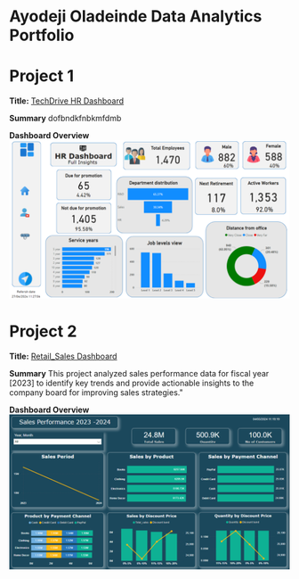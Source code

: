# Ayodeji Oladeinde Data Analytics Portfolio 
# Project 1
**Title:** [TechDrive HR Dashboard](https://github.com/Sagereal7/Data_Analytics)

**Summary** dofbndkfnbkmfdmb

**Dashboard Overview**
![HR_Dashboard](HR_Dashboard.png)


# Project 2
**Title:** [Retail_Sales Dashboard](https://github.com/Sagereal7/Data_Analytics)

**Summary** This project analyzed sales performance data for fiscal year [2023] to identify key trends and provide actionable insights to the company board for improving sales strategies."

**Dashboard Overview**
![HR_Dashboard](Retail_sales_db.png)
